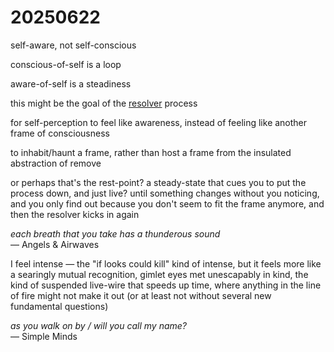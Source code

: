 # 20250622

self-aware, not self-conscious

conscious-of-self is a loop

aware-of-self is a steadiness

this might be the goal of the [resolver](../04/resolver/resolver-further-resolved.md) process

for self-perception to feel like awareness, instead of feeling like another frame of consciousness

to inhabit/haunt a frame, rather than host a frame from the insulated abstraction of remove

or perhaps that's the rest-point? a steady-state that cues you to put the process down, and just live? until something changes without you noticing, and you only find out because you don't seem to fit the frame anymore, and then the resolver kicks in again

_each breath that you take has a thunderous sound_\
— Angels & Airwaves

I feel intense — the "if looks could kill" kind of intense, but it feels more like a searingly mutual recognition, gimlet eyes met unescapably in kind, the kind of suspended live-wire that speeds up time, where anything in the line of fire might not make it out (or at least not without several new fundamental questions)

_as you walk on by  / will you call my name?_\
— Simple Minds
